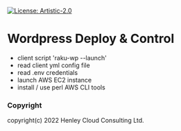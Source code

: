 [![License: Artistic-2.0](https://img.shields.io/badge/License-Artistic%202.0-0298c3.svg)](https://opensource.org/licenses/Artistic-2.0)

# Wordpress Deploy & Control

- client script 'raku-wp --launch'
- read client yml config file
- read .env credentials
- launch AWS EC2 instance
- install / use perl AWS CLI tools



### Copyright
copyright(c) 2022 Henley Cloud Consulting Ltd.
